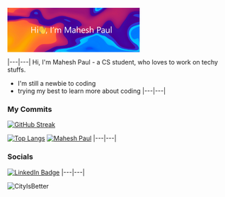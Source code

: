 <a target="blank"><img align="center" src="profilebanner.png" height="100" /></a>

|---|---|
Hi, I'm Mahesh Paul - a CS student, who loves to work on techy stuffs.

- I'm still a newbie to coding
- trying my best to learn more about coding
|---|---|
### My Commits
[![GitHub Streak](https://github-readme-streak-stats.herokuapp.com?user=CityIsBetter&theme=tokyonight&mode=weekly&background=000000C6)](https://github.com/CityIsBetter)

[![Top Langs](https://github-readme-stats.vercel.app/api/top-langs/?username=CityIsBetter&layout=compact&theme=dark)](https://github.com/CityIsBetter)
[![Mahesh Paul](https://github-readme-activity-graph.cyclic.app/graph?username=CityIsBetter&bg_color=151515&color=c1c0c1&line=ffffff&point=403d3d&area=true&hide_border=true)](https://github.com/ashutosh00710/github-readme-activity-graph)
|---|---|
### Socials

[![LinkedIn Badge](https://img.shields.io/badge/LinkedIn-Profile-informational?style=flat&logo=linkedin&logoColor=white&color=0D76A8)]([https://www.linkedin.com/in/mahesh-paul/](https://www.linkedin.com/in/mahesh-paul/))
|---|---|
<p align="left"><img src="https://komarev.com/ghpvc/?username=CityIsBetter&color=grey" alt="CityIsBetter"/></p>
